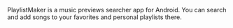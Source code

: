   PlaylistMaker is a music previews searcher app for Android. You can search and add songs to your favorites and personal playlists there.
  

